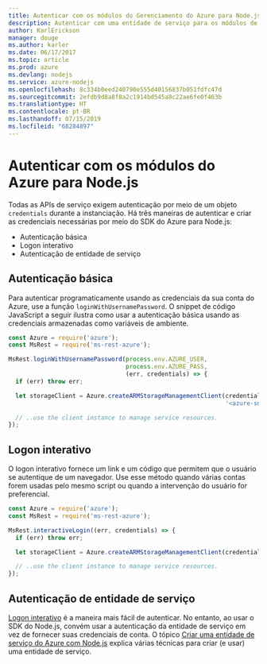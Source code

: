 ```yaml
---
title: Autenticar com os módulos do Gerenciamento do Azure para Node.js
description: Autenticar com uma entidade de serviço para os módulos de gerenciamento do Azure para Node.js
author: KarlErickson
manager: douge
ms.author: karler
ms.date: 06/17/2017
ms.topic: article
ms.prod: azure
ms.devlang: nodejs
ms.service: azure-nodejs
ms.openlocfilehash: 8c334b0eed240790e555d40156837b051fdfc47d
ms.sourcegitcommit: 2efdb9d8a8f8a2c1914bd545a8c22ae6fe0f463b
ms.translationtype: HT
ms.contentlocale: pt-BR
ms.lasthandoff: 07/15/2019
ms.locfileid: "68284897"
---
```

# <a name="authenticate-with-the-azure-modules-for-nodejs"></a>Autenticar com os módulos do Azure para Node.js 

Todas as APIs de serviço exigem autenticação por meio de um objeto `credentials` durante a instanciação. Há três maneiras de autenticar e criar as credenciais necessárias por meio do SDK do Azure para Node.js: 

- Autenticação básica
- Logon interativo
- Autenticação de entidade de serviço

## <a name="basic-authentication"></a>Autenticação básica

Para autenticar programaticamente usando as credenciais da sua conta do Azure, use a função `loginWithUsernamePassword`. O snippet de código JavaScript a seguir ilustra como usar a autenticação básica usando as credenciais armazenadas como variáveis de ambiente. 

```javascript
const Azure = require('azure');
const MsRest = require('ms-rest-azure');

MsRest.loginWithUsernamePassword(process.env.AZURE_USER, 
                                 process.env.AZURE_PASS, 
                                 (err, credentials) => {
  if (err) throw err;

  let storageClient = Azure.createARMStorageManagementClient(credentials, 
                                                             '<azure-subscription-id>');

  // ..use the client instance to manage service resources.
});
```

## <a name="interactive-login"></a>Logon interativo

O logon interativo fornece um link e um código que permitem que o usuário se autentique de um navegador. Use esse método quando várias contas forem usadas pelo mesmo script ou quando a intervenção do usuário for preferencial.

```javascript
const Azure = require('azure');
const MsRest = require('ms-rest-azure');

MsRest.interactiveLogin((err, credentials) => {
  if (err) throw err;

  let storageClient = Azure.createARMStorageManagementClient(credentials, '<azure-subscription-id>');

  // ..use the client instance to manage service resources.
});
```

## <a name="service-principal-authentication"></a>Autenticação de entidade de serviço

[Logon interativo](#interactive-login) é a maneira mais fácil de autenticar. No entanto, ao usar o SDK do Node.js, convém usar a autenticação da entidade de serviço em vez de fornecer suas credenciais de conta. O tópico [Criar uma entidade de serviço do Azure com Node.js](./node-sdk-azure-authenticate-principal.md) explica várias técnicas para criar (e usar) uma entidade de serviço. 